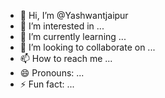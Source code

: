 - 👋 Hi, I’m @Yashwantjaipur
- 👀 I’m interested in ...
- 🌱 I’m currently learning ...
- 💞️ I’m looking to collaborate on ...
- 📫 How to reach me ...
- 😄 Pronouns: ...
- ⚡ Fun fact: ...

<!---
Yashwantjaipur/Yashwantjaipur is a ✨ special ✨ repository because its `README.md` (this file) appears on your GitHub profile.
You can click the Preview link to take a look at your changes.
--->
